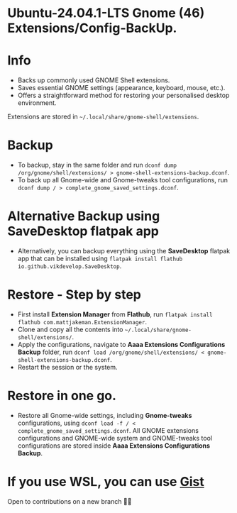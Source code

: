 # Ubuntu-24.04.1-LTS Gnome (46) Extensions/Config-BackUp.

# Info
* Backs up commonly used GNOME Shell extensions.
* Saves essential GNOME settings (appearance, keyboard, mouse, etc.).
* Offers a straightforward method for restoring your personalised desktop environment.

Extensions are stored in ```~/.local/share/gnome-shell/extensions```.

# Backup
- To backup, stay in the same folder and run `dconf dump /org/gnome/shell/extensions/ > gnome-shell-extensions-backup.dconf`.
- To back up all Gnome-wide and Gnome-tweaks tool configurations, run `dconf dump / > complete_gnome_saved_settings.dconf`.

# Alternative Backup using SaveDesktop flatpak app
- Alternatively, you can backup everything using the **SaveDesktop** flatpak app that can be installed using `flatpak install flathub io.github.vikdevelop.SaveDesktop`. 

# Restore - Step by step
- First install **Extension Manager** from **Flathub**, run `flatpak install flathub com.mattjakeman.ExtensionManager`.
- Clone and copy all the contents into `~/.local/share/gnome-shell/extensions/`.
- Apply the configurations, navigate to **Aaaa Extensions Configurations Backup** folder, run `dconf load /org/gnome/shell/extensions/ < gnome-shell-extensions-backup.dconf`.
- Restart the session or the system.

# Restore in one go.
- Restore all Gnome-wide settings, including **Gnome-tweaks** configurations, using `dconf load -f / < complete_gnome_saved_settings.dconf`. All GNOME extensions configurations and GNOME-wide system and GNOME-tweaks tool configurations are stored inside **Aaaa Extensions Configurations Backup**.


# If you use WSL, you can use [Gist](https://gist.github.com/vivivivaan/22ea8ff06d2b3325cb34cb799a281e17)

Open to contributions on a new branch 🤝🥂
